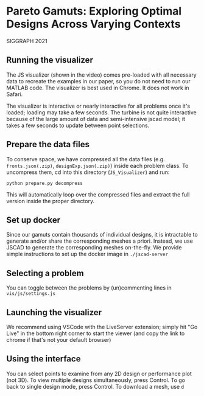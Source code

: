 # Pareto Gamuts: Exploring Optimal Designs Across Varying Contexts
SIGGRAPH 2021

## Running the visualizer
The JS visualizer (shown in the video) comes pre-loaded with all necessary data to recreate the examples in our paper, so you do not need to run our MATLAB code.
The visualizer is best used in Chrome. It does not work in Safari.

The visualizer is interactive or nearly interactive for all problems once it's loaded; loading may take a few seconds.
The turbine is not quite interactive because of the large amount of data and semi-intensive jscad model; it takes a few seconds to update between point selections. 

## Prepare the data files
To conserve space, we have compressed all the data files (e.g. `fronts.json(.zip)`, `designExp.json(.zip)`) inside each problem class. To uncompress them, cd into this directory (`JS_Visualizer`) and run:

`python prepare.py decompress`

This will automatically loop over the compressed files and extract the full version inside the proper directory.

## Set up docker
Since our gamuts contain thousands of individual designs, it is intractable to generate and/or share the corresponding meshes a priori. Instead, we use JSCAD to generate the corresponding meshes on-the-fly. We provide simple instructions to set up the docker image in `./jscad-server`

## Selecting a problem
You can toggle between the problems by (un)commenting lines in `vis/js/settings.js`

## Launching the visualizer
We recommend using VSCode with the LiveServer extension; simply hit "Go Live" in the bottom right corner to start the viewer (and copy the link to chrome if that's not your default browser)

## Using the interface
You can select points to examine from any 2D design or performance plot (not 3D).
To view multiple designs simultaneously, press Control. To go back to single design mode, press Control.
To download a mesh, use `d`

